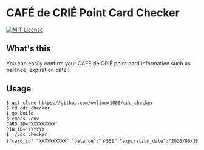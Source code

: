 # CAFÉ de CRIÉ Point Card Checker

[![MIT License](http://img.shields.io/badge/license-MIT-blue.svg?style=flat)](LICENSE.txt)

## What's this

You can easily confirm your CAFÉ de CRIÉ point card information such as balance, expiration date !

## Usage

```
$ git clone https://github.com/owlinux1000/cdc_checker
$ cd cdc_checker
$ go build
$ emacs .env
CARD_ID='XXXXXXXXX'
PIN_ID='YYYYYY'
$ ./cdc_checker
{"card_id":"XXXXXXXXXX","balance":"￥551","expiration_date":"2020/06/19"}
```
